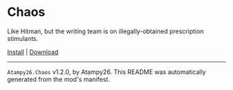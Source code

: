 # Chaos

Like Hitman, but the writing team is on illegally-obtained prescription stimulants.

[Install](https://hitman-resources.netlify.app/smf-install-link/https://github.com/atampy25/h3-chaos/releases/latest/download/mod.framework.zip) | [Download](https://github.com/atampy25/h3-chaos/releases/latest/download/mod.framework.zip)

---

`Atampy26.Chaos` v1.2.0, by Atampy26. This README was automatically generated from the mod's manifest.
